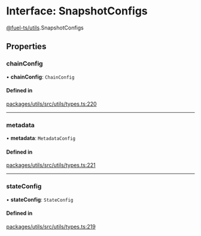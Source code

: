 # Interface: SnapshotConfigs

[@fuel-ts/utils](/api/Utils/index.md).SnapshotConfigs

## Properties

### chainConfig

• **chainConfig**: `ChainConfig`

#### Defined in

[packages/utils/src/utils/types.ts:220](https://github.com/FuelLabs/fuels-ts/blob/2fe6268581a473148906a6d274886d93d7b1f290/packages/utils/src/utils/types.ts#L220)

___

### metadata

• **metadata**: `MetadataConfig`

#### Defined in

[packages/utils/src/utils/types.ts:221](https://github.com/FuelLabs/fuels-ts/blob/2fe6268581a473148906a6d274886d93d7b1f290/packages/utils/src/utils/types.ts#L221)

___

### stateConfig

• **stateConfig**: `StateConfig`

#### Defined in

[packages/utils/src/utils/types.ts:219](https://github.com/FuelLabs/fuels-ts/blob/2fe6268581a473148906a6d274886d93d7b1f290/packages/utils/src/utils/types.ts#L219)
